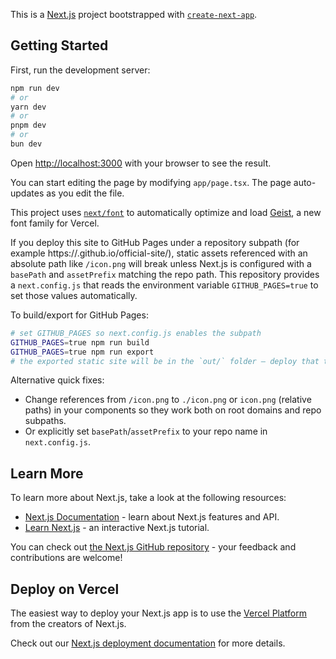 This is a [Next.js](https://nextjs.org) project bootstrapped with [`create-next-app`](https://nextjs.org/docs/app/api-reference/cli/create-next-app).

## Getting Started

First, run the development server:

```bash
npm run dev
# or
yarn dev
# or
pnpm dev
# or
bun dev
```

Open [http://localhost:3000](http://localhost:3000) with your browser to see the result.

You can start editing the page by modifying `app/page.tsx`. The page auto-updates as you edit the file.

This project uses [`next/font`](https://nextjs.org/docs/app/building-your-application/optimizing/fonts) to automatically optimize and load [Geist](https://vercel.com/font), a new font family for Vercel.

If you deploy this site to GitHub Pages under a repository subpath (for example
https://<user>.github.io/official-site/), static assets referenced with an
absolute path like `/icon.png` will break unless Next.js is configured with a
`basePath` and `assetPrefix` matching the repo path. This repository provides a
`next.config.js` that reads the environment variable `GITHUB_PAGES=true` to set
those values automatically.

To build/export for GitHub Pages:

```bash
# set GITHUB_PAGES so next.config.js enables the subpath
GITHUB_PAGES=true npm run build
GITHUB_PAGES=true npm run export
# the exported static site will be in the `out/` folder — deploy that to gh-pages
```

Alternative quick fixes:
- Change references from `/icon.png` to `./icon.png` or `icon.png` (relative
	paths) in your components so they work both on root domains and repo subpaths.
- Or explicitly set `basePath`/`assetPrefix` to your repo name in
	`next.config.js`.

## Learn More

To learn more about Next.js, take a look at the following resources:

- [Next.js Documentation](https://nextjs.org/docs) - learn about Next.js features and API.
- [Learn Next.js](https://nextjs.org/learn) - an interactive Next.js tutorial.

You can check out [the Next.js GitHub repository](https://github.com/vercel/next.js) - your feedback and contributions are welcome!

## Deploy on Vercel

The easiest way to deploy your Next.js app is to use the [Vercel Platform](https://vercel.com/new?utm_medium=default-template&filter=next.js&utm_source=create-next-app&utm_campaign=create-next-app-readme) from the creators of Next.js.

Check out our [Next.js deployment documentation](https://nextjs.org/docs/app/building-your-application/deploying) for more details.
